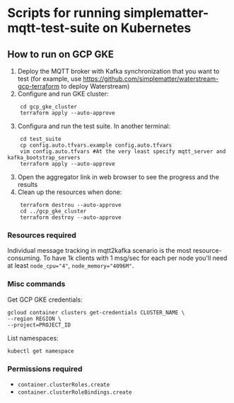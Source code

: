Scripts for running simplematter-mqtt-test-suite on Kubernetes 
==============================================================

How to run on GCP GKE
---------------------

1. Deploy the MQTT broker with Kafka synchronization that you want to test (for example, use https://github.com/simplematter/waterstream-gcp-terraform to deploy Waterstream) 
2. Configure and run GKE cluster:
```
    cd gcp_gke_cluster
    terraform apply --auto-approve 
``` 
3. Configura and run the test suite. In another terminal:
```
    cd test_suite
    cp config.auto.tfvars.example config.auto.tfvars
    vim config.auto.tfvars #At the very least specify mqtt_server and kafka_bootstrap_servers 
    terraform apply --auto-approve
```
3. Open the aggregator link in web browser to see the progress and the results
4. Clean up the resources when done:
```
    terraform destrou --auto-approve
    cd ../gcp_gke_cluster
    terraform destroy --auto-approve
```

### Resources required

Individual message tracking in mqtt2kafka scenario is the most resource-consuming.
To have 1k clients with 1 msg/sec for each per node you'll need at least `node_cpu="4"`, `node_memory="4096M"`.

### Misc commands

Get GCP GKE credentials:

    gcloud container clusters get-credentials CLUSTER_NAME \
    --region REGION \
    --project=PROJECT_ID

List namespaces:

    kubectl get namespace


### Permissions required

- `container.clusterRoles.create`
- `container.clusterRoleBindings.create`
